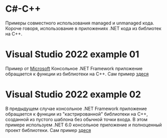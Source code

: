 # C#-C++

Примеры совместного использования managed и unmanaged кода.
Короче говоря, использование в приложениях .NET кода из библиотек на C++.

# Visual Studio 2022 example 01

Пример от [Microsoft](https://learn.microsoft.com/en-us/visualstudio/debugger/how-to-debug-managed-and-native-code?view=vs-2022)
Консольное .NET Framework приложение обращается к функции из библиотеки на C++.
Сам пример [здеся](visual-studio/mixed-mode01)

# Visual Studio 2022 example 02

В предыдущем случае консольное .NET Framework приложение обращается к функции из "кастрированной" библиотеки на C++, созданной из пустого шаблона без обычной точки входа. В этом примере используем .NET 6.0 консольное приложение и полноценный проект библиотеки.
Сам пример [здеся](visual-studio/mixed-mode02)
